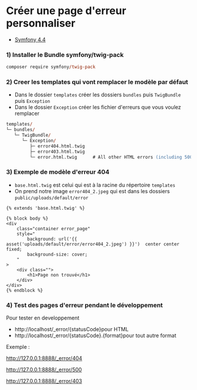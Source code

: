 # Créer une page d'erreur personnaliser

- [Symfony 4.4](https://symfony.com/doc/4.4/controller/error_pages.html)

### 1) Installer le Bundle symfony/twig-pack

```ps
composer require symfony/twig-pack
```

### 2) Creer les templates qui vont remplacer le modèle par défaut

- Dans le dossier `templates` créer les dossiers `bundles` puis `TwigBundle` puis `Exception` 
- Dans le dossier `Exception` créer les fichier d'erreurs que vous voulez remplacer

```ps
templates/
└─ bundles/
   └─ TwigBundle/
      └─ Exception/
         ├─ error404.html.twig
         ├─ error403.html.twig
         └─ error.html.twig      # All other HTML errors (including 500)
```

### 3) Exemple de modèle d'erreur 404

- `base.html.twig` est celui qui est à la racine du répertoire `templates`
- On prend notre image `error404_2.jpeg` qui est dans les dossiers `public/uploads/default/error`

```twig
{% extends 'base.html.twig' %}

{% block body %}
<div 
    class="container error_page" 
    style="
        background: url('{{ asset('uploads/default/error/error404_2.jpeg') }}')  center center fixed;
        background-size: cover;
    "
>
    <div class="">
        <h1>Page non trouvé</h1>
    </div>
</div>
{% endblock %}
```

### 4) Test des pages d'erreur pendant le développement

Pour tester en developpement

- http://localhost/_error/{statusCode}pour HTML
- http://localhost/_error/{statusCode}.{format}pour tout autre format

Exemple : 

http://127.0.0.1:8888/_error/404

http://127.0.0.1:8888/_error/500

http://127.0.0.1:8888/_error/403